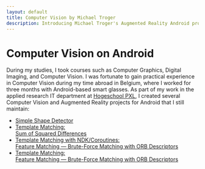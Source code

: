 ```yaml
---
layout: default
title: Computer Vision by Michael Troger
description: Introducing Michael Troger's Augmented Reality Android projects.
---
```

# Computer Vision on Android
During my studies, I took courses such as Computer Graphics, Digital Imaging, and Computer Vision. I was fortunate to gain practical experience in Computer Vision during my time abroad in Belgium, where I worked for three months with Android-based smart glasses. As part of my work in the applied research IT department at [Hogeschool PXL](https://www.pxl.be/), I created several Computer Vision and Augmented Reality projects for Android that I still maintain:

* [Simple Shape Detector](https://github.com/michaeltroger/shape-detection-android)
* [Template Matching:<br>Sum of Squared Differences](https://github.com/michaeltroger/template-matching-android)
* [Template Matching with NDK/Coroutines:<br>Feature Matching — Brute-Force Matching with ORB Descriptors](https://github.com/michaeltroger/feature-matching-native-android)
* [Template Matching:<br>Feature Matching — Brute-Force Matching with ORB Descriptors](https://github.com/michaeltroger/feature-matching-android)
